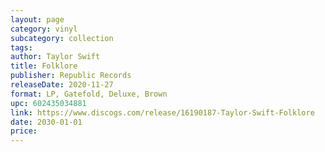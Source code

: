 ```yaml
---
layout: page
category: vinyl
subcategory: collection
tags:
author: Taylor Swift
title: Folklore
publisher: Republic Records
releaseDate: 2020-11-27
format: LP, Gatefold, Deluxe, Brown
upc: 602435034881
link: https://www.discogs.com/release/16190187-Taylor-Swift-Folklore
date: 2030-01-01
price:
---
```

